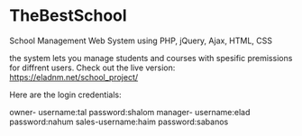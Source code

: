 # TheBestSchool

School Management Web System using PHP, jQuery, Ajax, HTML, CSS

the system lets you manage students and courses with spesific premissions for diffrent users.
Check out the live version:
https://eladnm.net/school_project/

Here are the login credentials:

owner- username:tal password:shalom
manager- username:elad password:nahum
sales-username:haim password:sabanos

